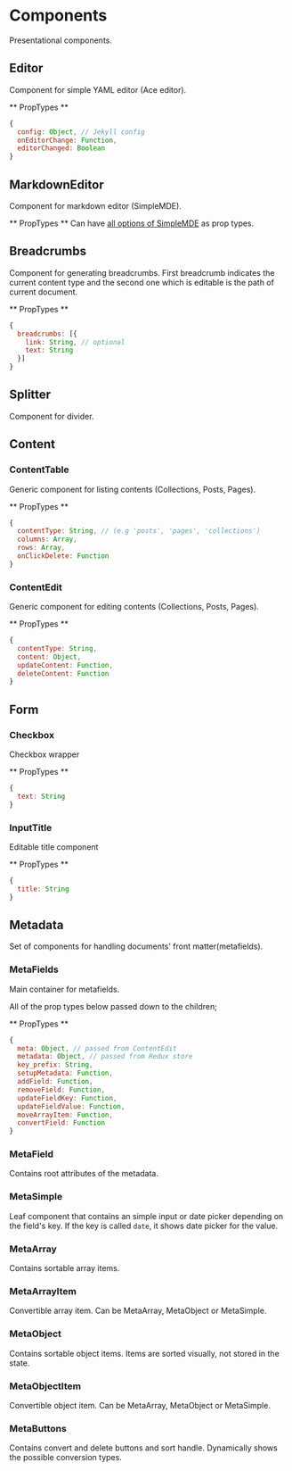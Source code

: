 # Components
Presentational components.

## Editor
Component for simple YAML editor (Ace editor).

** PropTypes **
``` javascript
{
  config: Object, // Jekyll config
  onEditorChange: Function,
  editorChanged: Boolean
}
```

## MarkdownEditor
Component for markdown editor (SimpleMDE).

** PropTypes **
Can have [all options of SimpleMDE](https://github.com/NextStepWebs/simplemde-markdown-editor#configuration) as prop types.

## Breadcrumbs
Component for generating breadcrumbs. First breadcrumb indicates the current content
type and the second one which is editable is the path of current document.

** PropTypes **
``` javascript
{
  breadcrumbs: [{
    link: String, // optional
    text: String
  }]
}
```

## Splitter
Component for divider.

## Content

### ContentTable
Generic component for listing contents (Collections, Posts, Pages).

** PropTypes **
``` javascript
{
  contentType: String, // (e.g 'posts', 'pages', 'collections')
  columns: Array,
  rows: Array,
  onClickDelete: Function
}
```

### ContentEdit
Generic component for editing contents (Collections, Posts, Pages).

** PropTypes **
``` javascript
{
  contentType: String,
  content: Object,
  updateContent: Function,
  deleteContent: Function
}
```

## Form

### Checkbox
Checkbox wrapper

** PropTypes **
``` javascript
{
  text: String
}
```

### InputTitle
Editable title component

** PropTypes **
``` javascript
{
  title: String
}
```

## Metadata
Set of components for handling documents' front matter(metafields).

### MetaFields
Main container for metafields.

All of the prop types below passed down to the children;

** PropTypes **
``` javascript
{
  meta: Object, // passed from ContentEdit
  metadata: Object, // passed from Redux store
  key_prefix: String,
  setupMetadata: Function,
  addField: Function,
  removeField: Function,
  updateFieldKey: Function,
  updateFieldValue: Function,
  moveArrayItem: Function,
  convertField: Function
}
```

### MetaField
Contains root attributes of the metadata.

### MetaSimple
Leaf component that contains an simple input or date picker depending on the field's
key. If the key is called `date`, it shows date picker for the value.

### MetaArray
Contains sortable array items.

### MetaArrayItem
Convertible array item. Can be MetaArray, MetaObject or MetaSimple.

### MetaObject
Contains sortable object items. Items are sorted visually, not stored in the state.

### MetaObjectItem
Convertible object item. Can be MetaArray, MetaObject or MetaSimple.

### MetaButtons
Contains convert and delete buttons and sort handle. Dynamically shows the possible
conversion types.
